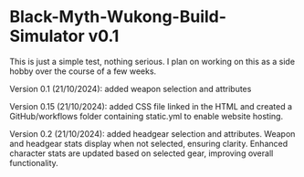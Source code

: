 # Black-Myth-Wukong-Build-Simulator v0.1

This is just a simple test, nothing serious. I plan on working on this as a side hobby over the course of a few weeks.

Version 0.1 (21/10/2024):
added weapon selection and attributes

Version 0.15 (21/10/2024):
added CSS file linked in the HTML and created a GitHub/workflows folder containing static.yml to enable website hosting.

Version 0.2 (21/10/2024):
added headgear selection and attributes. Weapon and headgear stats display when not selected, ensuring clarity. Enhanced character stats are updated based on selected gear, improving overall functionality.




